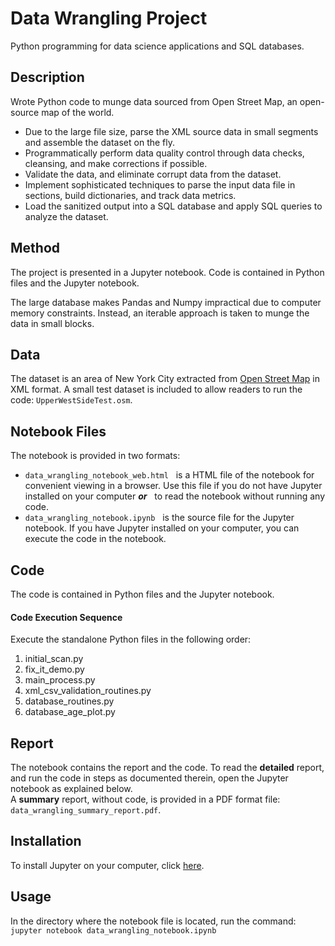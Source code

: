 # Data Wrangling Project
Python programming for data science applications and SQL databases.

## Description
Wrote Python code to munge data sourced from Open Street Map, an open-source map of the world.

- Due to the large file size, parse the XML source data in small segments and assemble the dataset on the fly.
- Programmatically perform data quality control through data checks, cleansing, and make corrections if possible.
- Validate the data, and eliminate corrupt data from the dataset.
- Implement sophisticated techniques to parse the input data file in sections, build dictionaries, and track data metrics.
- Load the sanitized output into a SQL database and apply SQL queries to analyze the dataset.

## Method
The project is presented in a Jupyter notebook.
Code is contained in Python files and the Jupyter notebook.

The large database makes Pandas and Numpy impractical due to computer memory constraints. Instead, an iterable approach is taken to munge the data in small blocks.

## Data
The dataset is an area of New York City extracted from [Open Street Map](https://www.openstreetmap.org) in XML format.
A small test dataset is included to allow readers to run the code: `UpperWestSideTest.osm`.

## Notebook Files
The notebook is provided in two formats:

- `data_wrangling_notebook_web.html` &nbsp; is a HTML file of the notebook for convenient viewing in a browser. Use this file if you do not have Jupyter installed on your computer **_or_** &nbsp; to read the notebook without running any code.
- `data_wrangling_notebook.ipynb` &nbsp; is the source file for the Jupyter notebook. If you have Jupyter installed on your computer, you can execute the code in the notebook.

## Code
The code is contained in Python files and the Jupyter notebook.
#### Code Execution Sequence
Execute the standalone Python files in the following order:

1. initial\_scan.py
2. fix\_it\_demo.py
3. main\_process.py
4. xml\_csv\_validation\_routines.py
5. database\_routines.py
6. database\_age\_plot.py

## Report
The notebook contains the report and the code.
To read the **detailed** report, and run the code in steps as documented therein, open the Jupyter notebook as explained below.   
A **summary** report, without code, is provided in a PDF format file: `data_wrangling_summary_report.pdf`.

## Installation
To install Jupyter on your computer, click [here](https://jupyter.org/).

## Usage
In the directory where the notebook file is located, run the command:
`jupyter notebook data_wrangling_notebook.ipynb`
